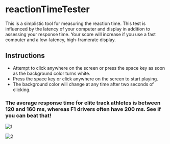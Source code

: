# reactionTimeTester
This is a simplistic tool for measuring the reaction time.
This test is influenced by the latency of your computer and display in addition to assessing your response time. Your score will increase if you use a fast computer and a low-latency, high-framerate display.

## Instructions
- Attempt to click anywhere on the screen or press the space key as soon as the background color turns white.
- Press the space key or click anywhere on the screen to start playing.
- The background color will change at any time after two seconds of clicking.

### The average response time for elite track athletes is between 120 and 160 ms, whereas F1 drivers often have 200 ms. See if you can beat that!

![1](https://github.com/d2ep4k/reactionTimeTester/assets/143197927/26eb5ce0-de47-42dc-94ce-1f565b7c663c)

![2](https://github.com/d2ep4k/reactionTimeTester/assets/143197927/aa2bfe79-2352-4be0-af3b-b3628fb788ee)
